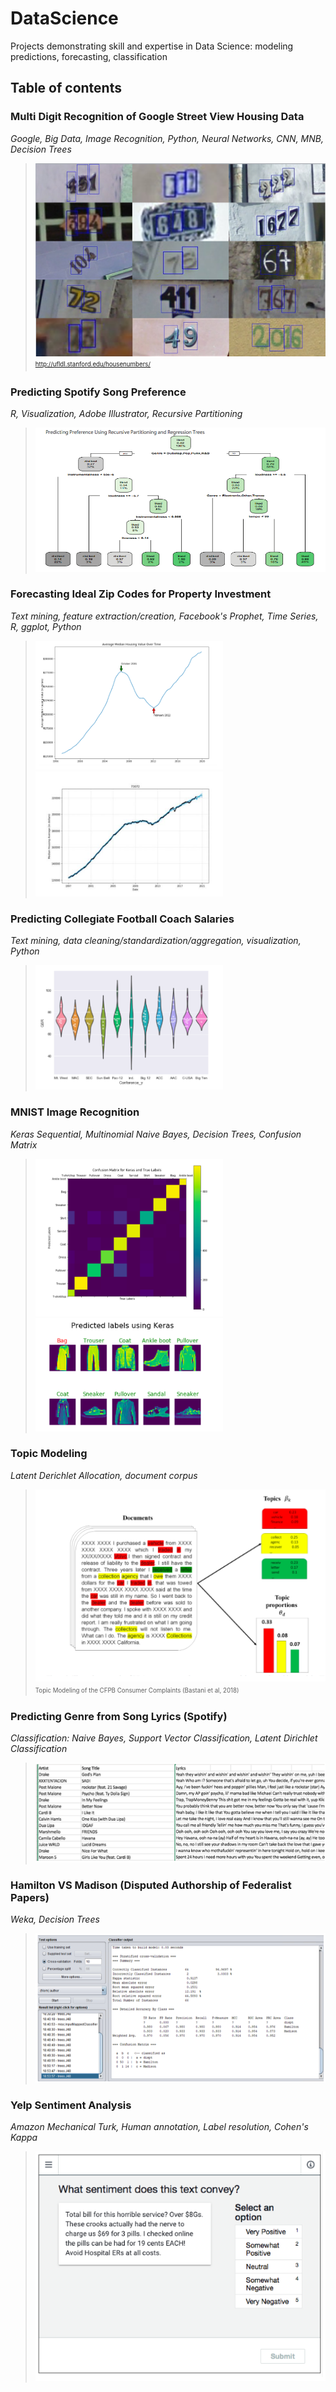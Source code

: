 # DataScience
Projects demonstrating skill and expertise in Data Science:  modeling predictions, forecasting, classification 



## Table of contents



### Multi Digit Recognition of Google Street View Housing Data 
*Google, Big Data, Image Recognition, Python, Neural Networks, CNN, MNB, Decision Trees*

><img src = "https://github.com/anilatif/DataScience/blob/master/images/SVHN/examples_new.png" width=500><sub><sup>http://ufldl.stanford.edu/housenumbers/<sup><sub>
  
  

### Predicting Spotify Song Preference 
*R, Visualization, Adobe Illustrator, Recursive Partitioning*

><img src = "images/Spotify_song_pref/spotify_rec_part.png" width=500>



### Forecasting Ideal Zip Codes for Property Investment
*Text mining, feature extraction/creation, Facebook's Prophet, Time Series, R, ggplot, Python*

><img src = "images/real_estate_investment/housing_market.png" width=300> <img src = "images/real_estate_investment/real_estate_results.png" width=300 height=200>



### Predicting Collegiate Football Coach Salaries
*Text mining, data cleaning/standardization/aggregation, visualization, Python*

><img src="images/football_salaries/coaches_intro.png" width=300>


### MNIST Image Recognition
*Keras Sequential, Multinomial Naive Bayes, Decision Trees, Confusion Matrix*

><img src="images/mnist_fashion/mnist confusion.png" width=300> <img src="images/mnist_fashion/mnist test.png" width=300>

### Topic Modeling 
*Latent Derichlet Allocation, document corpus*

><img src="images/lda/lda.png"> <sup><sub>Topic Modeling of the CFPB Consumer Complaints (Bastani et al, 2018)<sub><sup>


### Predicting Genre from Song Lyrics (Spotify) 
*Classification: Naive Bayes, Support Vector Classification, Latent Dirichlet Classification*

><img src="images/spotify_annot/spotify_annot.png">


### Hamilton VS Madison (Disputed Authorship of Federalist Papers) 
*Weka, Decision Trees*

><img src= "images/weka/weka.png">


### Yelp Sentiment Analysis
*Amazon Mechanical Turk, Human annotation, Label resolution, Cohen's Kappa*

><img src= "images/yelp_sent/yelp_sent.png">
